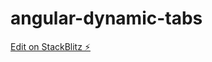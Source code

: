 # angular-dynamic-tabs

[Edit on StackBlitz ⚡️](https://stackblitz.com/edit/angular-dynamic-tabs-lwyh7o)